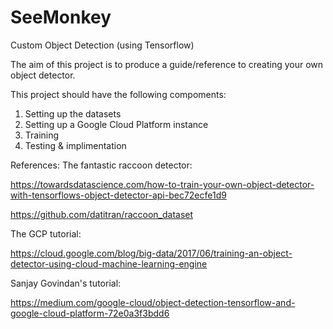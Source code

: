 # SeeMonkey
Custom Object Detection (using Tensorflow)

The aim of this project is to produce a guide/reference to creating your own object detector.

This project should have the following compoments:
1. Setting up the datasets
2. Setting up a Google Cloud Platform instance
3. Training
4. Testing & implimentation


References:
The fantastic raccoon detector:

https://towardsdatascience.com/how-to-train-your-own-object-detector-with-tensorflows-object-detector-api-bec72ecfe1d9

https://github.com/datitran/raccoon_dataset


The GCP tutorial:

https://cloud.google.com/blog/big-data/2017/06/training-an-object-detector-using-cloud-machine-learning-engine


Sanjay Govindan's tutorial:

https://medium.com/google-cloud/object-detection-tensorflow-and-google-cloud-platform-72e0a3f3bdd6
